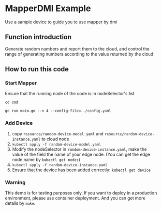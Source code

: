 # MapperDMI Example
Use a sample device to guide you to use mapper by dmi

## Function introduction
Generate random numbers and report them to the cloud, and control
the range of generating numbers according to the value returned by the cloud

## How to run this code

### Start Mapper
Ensure that the running node of the code is in nodeSelector's list
```shell
cd cmd
```
```shell
go run main.go --v 4 --config-file=../config.yaml
```

### Add Device
1. copy ```resource/random-device-model.yaml``` and ```resource/random-device-instance.yaml``` to  cloud node
2. ```kubectl apply -f random-device-model.yaml```
3. Modify the nodeSelector in ```random-device-instance.yaml```, make the value of the field the name of your edge node. (You can get the edge node name by ```kubectl get nodes```)
4. ```kubectl apply -f random-device-instance.yaml```
5. Ensure that the device has been added correctly: ```kubectl get device```

### Warning
This demo is for testing purposes only. If you want to deploy in a production environment, please use container deployment. And you can get more details by ```make```.